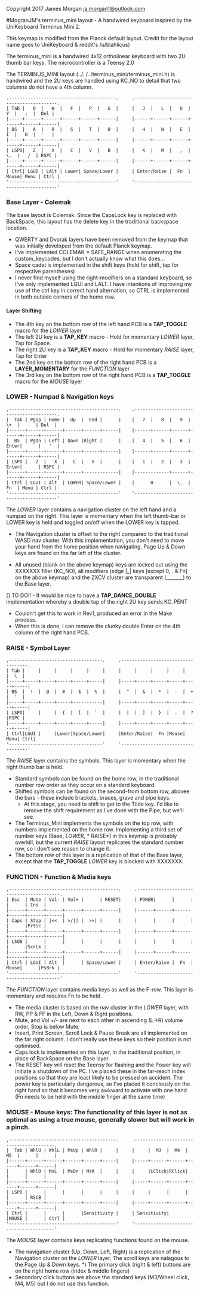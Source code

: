 Copyright 2017 James Morgan <ja.morgan1@outlook.com>

#MogranJM's terminus_mini layout - A handwired keyboard inspired by the UniKeyboard Terminus Mini 2.

This keymap is modified from the Planck default layout. Credit for the layout name goes to UniKeyboard & reddit's /u/blahlicus)

The terminus_mini is a handwired 4x12 ortholinear keyboard with two 2U thumb bar keys. The microcontroller is a Teensy 2.0

The TERMINUS_MINI layout (../../../terminus\_mini/terminus\_mini.h) is handwired and the 2U keys are handled using KC\_NO to detail that two columns do not have a 4th column.
```
.----------------------------------------.     .-----------------------------------------. 
| Tab |   Q  |   W  |   F  |   P  |   G  |     |   J  |   L  |   U  |   Y  |   ;  |  Del | 
|-----+------+------+------+------+------|     |------+------+------+------+------+------| 
| BS  |   A  |   R  |   S  |   T  |   D  |     |   H  |   N  |   E  |   I  |   O  |  '   | 
|-----+------+------+------+------+------|     |------+------+------+------+------+------| 
| LSPO|   Z  |   X  |   C  |   V  |   B  |     |   K  |   M  |   ,  |  \.  |   /  | RSPC | 
|-----+------+------+------+------+------|     |------+------+------+------+------+------| 
| Ctrl| LGUI | LAlt | Lower| Space/Lower |     | Enter/Raise |  Fn  | Mouse| Menu | Ctrl | 
'----------------------------------------'     '-----------------------------------------' 
```
	

### Base Layer - Colemak
The base layout is Colemak. Since the CapsLock key is replaced with BackSpace, this layout has the delete key in the traditional backspace location. 

* QWERTY and Dvorak layers have been removed from the keymap that was initially developed from the default Planck keymap.
* I've implemented COLEMAK = SAFE\_RANGE when enumerating the custom\_keycodes, but I don't actually know what this does...
* Space cadet is implemented in the shift keys (hold for shift, tap for respective parentheses)
* I never find myself using the right-modifiers on a standard keyboard, so I've only implemented LGUI and LALT. I have intentions of improving my use of the ctrl key in correct hand alternation, so CTRL is implemented in both outside corners of the home row.


#### Layer Shifting
* The 4th key on the bottom row of the left hand PCB is a **TAP_TOGGLE** macro for the *LOWER* layer 
* The left 2U key is a **TAP_KEY** macro - Hold for momentary *LOWER* layer, Tap for Space.
* The right 2U key is a **TAP_KEY** macro - Hold for momentary *RAISE* layer, Tap for Enter
* The 2nd key on the bottom row of the right hand PCB is a **LAYER_MOMENTARY** for the *FUNCTION* layer
* The 3rd key on the bottom row of the right hand PCB is a **TAP_TOGGLE** macro for the *MOUSE* layer

### LOWER - Numpad & Navigation keys
```
,-----------------------------------------.    .-----------------------------------------.
|  Tab | PgUp | Home |  Up  |  End |      |    |   7  |   8  |   9  |  \+  |      | Del  |
|------+------+------+------+------+------|    |------+------+------+------+------+------|
|  BS  | PgDn | Left | Down |Right |      |    |   4  |   5  |   6  | Enter|      |   '  |
|------+------+------+------+------+------|    |------+------+------+------+------+------|
| LSPO |   Z  |   X  |   C  |   V  |      |    |   1  |   2  |   3  | Enter|      | RSPC |
|------+------+------+------+-------------|    |-------------+------+------+------+------|
| Ctrl | LGUI | Alt  | LOWER| Space/Lower |    |      0      |  \.  |  Fn  | Menu | Ctrl |
'-----------------------------------------'    '-----------------------------------------'
```
The *LOWER* layer contains a navigation cluster on the left hand and a numpad on the right. This layer is momentary when the left thumb-bar or LOWER key is held and toggled on/off when the LOWER key is tapped.
	
* The Navigation cluster is offset to the right compared to the traditional WASD nav cluster. With this implementation, you don't need to move your hand from the home position when navigating. Page Up & Down keys are found on the far left of the cluster.

* All unused (blank on the above keymap) keys are locked out using the XXXXXXX filler (KC\_NO), all modifiers (edge |\_| keys \[except 0, \. & Fn\] on the above keymap) and the ZXCV cluster are transparent (\_\_\_\_\_\_\_) to the Base layer.

[] TO DO!! - It would be nice to have a **TAP\_DANCE\_DOUBLE** implementation whereby a double tap of the right 2U key sends KC_PENT

* Couldn't get this to work in Rev1, produced an error in the Make process.
* When this is done, I can remove the clunky double Enter on the 4th column of the right hand PCB.

### RAISE - Symbol Layer
```
,-----------------------------------.     .-----------------------------------.
| Tab |     |     |     |     |     |     |     |     |     |     |     |  \  |
|-----+-----+-----+-----+-----+-----|     |-----+-----+-----+-----+-----+-----|
| BS  |  !  |  @  |  #  |  $  |  %  |     |  ^  |  &  |  *  |  -  |  +  |  '  |
|-----+-----+-----+-----+-----------|     |-----+-----+-----+-----+-----+-----|
| LSPO|     |     |  {  |  [  |  `  |     |  |  |  ]  |  }  |  .  |  ?  |RSPC |
|-----+-----+-----+-----+-----+-----|     |-----+-----+-----+-----+-----+-----|
| Ctrl|LGUI |     |Lower|Space/Lower|     |Enter/Raise|  Fn |Mouse| Menu| Ctrl|
'-----------------------------------'     '-----------------------------------'
```
The *RAISE* layer contains the symbols. This layer is momentary when the right thumb bar is held.

* Standard symbols can be found on the home row, in the traditional number row order as they occur on a standard keyboard.
* Shifted symbols can be found on the second-from bottom row, abovee the bars - these include brackets, braces, grave and pipe keys.
	* At this stage, you need to shift to get to the Tilde key. I'd like to remove the shift requirement as I've done with the Pipe, but we'll see. 
* The Terminus_Mini implements the symbols on the top row, with numbers implemented on the home row. Implementing a third set of number keys (Base, *LOWER*, *	RAISE*) in this keymap is probably overkill, but the current *RAISE* layout replicates the standard number row, so I don't see reason to change it.
* The bottom row of this layer is a replication of that of the Base layer, except that the **TAP_TOGGLE** *LOWER* key is blocked with XXXXXXX.

### FUNCTION - Function & Media keys
```
,-----------------------------------------.     .-----------------------------------------.
| Esc  | Mute | Vol- | Vol+ |      | RESET|     | POWER|      |      |      |      | Ins  |
|------+------+------+------+------+------|     |------+------+------+------+------+------|
| Caps | Stop | |<<  | >/|| |  >>| |      |     |      |      |      |      |      |PrtSc |
|------+------+------+------+------+------|     |------+------+------+------+------+------|
| LSOB |      |      |      |      |      |     |      |      |      |      |      |ScrLk |
|------+------+------+------+------+------|     |------+------+------+------+------+------|
| Ctrl | LGUI | Alt  |      | Space/Lower |     | Enter/Raise |  Fn  | Mouse|      |PsBrk |
'-----------------------------------------'     '-----------------------------------------'
```
The *FUNCTION* layer contains media keys as well as the F-row. This layer is momentary and requires Fn to be held.

* The media cluster is based on the nav cluster in the *LOWER* layer, with RW, PP & FF in the Left, Down & Right positions.
* Mute, and Vol +/- are next to each other in ascending (L->R) volume order, Stop is below Mute.
* Insert, Print Screen, Scroll Lock & Pause Break are all implemented on the far right column. I don't really use these keys so their position is not optimised.
* Caps lock is implemented on this layer, in the traditional position, in place of BackSpace on the Base layer.
* The RESET key will reset the Teensy for flashing and the Power key will initiate a shutdown of the PC. I've placed these in the far-reach index positions so that they are least likely to be pressed on accident. The power key is particularly dangerous, so I've placed it conciously on the right hand so that it becomes very awkward to activate with one hand (Fn needs to be held with the middle finger at the same time)

### MOUSE - Mouse keys: The functionality of this layer is not as optimal as using a true mouse, generally slower but will work in a pinch.
```
,----------------------------------------.     .----------------------------------------.
|  Tab | WhlU | WhlL | MsUp | WhlR |     |     |     |  M3  |  M4  |  M5  |      |      |
|------+------+------+------+------+-----|     |-----+------+------+------+------+------|
|      | WhlD | MsL  | MsDn | MsR  |     |     |     |LClick|RClick|      |      |      |
|------+------+------+------+------+-----|     |-----+------+------+------+------+------|
| LSPO |      |      |      |      |     |     |     |      |      |      |      | RSCB |
|------+------+------+------+------+-----|     |-----+------+------+------+------+------|
| Ctrl |      |      |      |Sensitivity |     | Sensitivity|      |MOUSE |      | Ctrl |
'----------------------------------------'     '----------------------------------------'
```
The *MOUSE* layer contains keys replicating functions found on the mouse. 

* The navigation cluster (Up, Down, Left, Right) is a replication of the Navigation cluster on the *LOWER* layer. The scroll keys are nalagous to the Page Up & Down 
keys.
*) The primary click (right & left) buttons are on the right home row (index & middle fingers)
* Secondary click buttons are above the standard keys (M3/Wheel click, M4, M5) but I do not use this function.